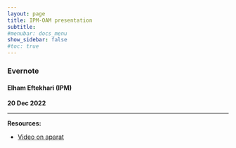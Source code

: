 ```yaml
---
layout: page
title: IPM-OAM presentation
subtitle: 
#menubar: docs_menu
show_sidebar: false
#toc: true
---
```


### Evernote
#### Elham Eftekhari (IPM)
**20 Dec 2022**

---



**Resources:**
- [Video on aparat](https://aparat.com/v/kVqAE)
